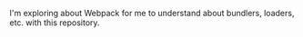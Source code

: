 I'm exploring about Webpack for me to understand about bundlers, loaders, etc. with this repository.
